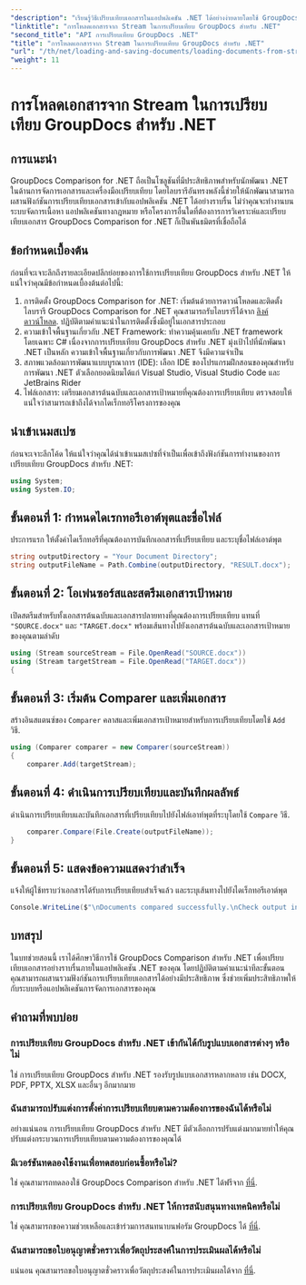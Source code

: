 ```yaml
---
"description": "เรียนรู้วิธีเปรียบเทียบเอกสารในแอปพลิเคชัน .NET ได้อย่างง่ายดายโดยใช้ GroupDocs Comparison ซึ่งเป็นไลบรารี .NET อันทรงพลัง"
"linktitle": "การโหลดเอกสารจาก Stream ในการเปรียบเทียบ GroupDocs สำหรับ .NET"
"second_title": "API การเปรียบเทียบ GroupDocs .NET"
"title": "การโหลดเอกสารจาก Stream ในการเปรียบเทียบ GroupDocs สำหรับ .NET"
"url": "/th/net/loading-and-saving-documents/loading-documents-from-stream/"
"weight": 11
---
```


# การโหลดเอกสารจาก Stream ในการเปรียบเทียบ GroupDocs สำหรับ .NET

## การแนะนำ
GroupDocs Comparison for .NET ถือเป็นโซลูชันที่มีประสิทธิภาพสำหรับนักพัฒนา .NET ในด้านการจัดการเอกสารและเครื่องมือเปรียบเทียบ โดยไลบรารีอันทรงพลังนี้ช่วยให้นักพัฒนาสามารถผสานฟังก์ชันการเปรียบเทียบเอกสารเข้ากับแอปพลิเคชัน .NET ได้อย่างราบรื่น ไม่ว่าคุณจะทำงานบนระบบจัดการเนื้อหา แอปพลิเคชันทางกฎหมาย หรือโครงการอื่นใดที่ต้องการการวิเคราะห์และเปรียบเทียบเอกสาร GroupDocs Comparison for .NET ก็เป็นพันธมิตรที่เชื่อถือได้
## ข้อกำหนดเบื้องต้น
ก่อนที่จะเจาะลึกถึงรายละเอียดปลีกย่อยของการใช้การเปรียบเทียบ GroupDocs สำหรับ .NET ให้แน่ใจว่าคุณมีข้อกำหนดเบื้องต้นต่อไปนี้:
1. การติดตั้ง GroupDocs Comparison for .NET: เริ่มต้นด้วยการดาวน์โหลดและติดตั้งไลบรารี GroupDocs Comparison for .NET คุณสามารถรับไลบรารีได้จาก [ลิงค์ดาวน์โหลด](https://releases.groupdocs.com/comparison/net/). ปฏิบัติตามคำแนะนำในการติดตั้งซึ่งมีอยู่ในเอกสารประกอบ
2. ความเข้าใจพื้นฐานเกี่ยวกับ .NET Framework: ทำความคุ้นเคยกับ .NET framework โดยเฉพาะ C# เนื่องจากการเปรียบเทียบ GroupDocs สำหรับ .NET มุ่งเป้าไปที่นักพัฒนา .NET เป็นหลัก ความเข้าใจพื้นฐานเกี่ยวกับการพัฒนา .NET จึงมีความจำเป็น
3. สภาพแวดล้อมการพัฒนาแบบบูรณาการ (IDE): เลือก IDE ของโปรแกรมฝึกสอนของคุณสำหรับการพัฒนา .NET ตัวเลือกยอดนิยมได้แก่ Visual Studio, Visual Studio Code และ JetBrains Rider
4. ไฟล์เอกสาร: เตรียมเอกสารต้นฉบับและเอกสารเป้าหมายที่คุณต้องการเปรียบเทียบ ตรวจสอบให้แน่ใจว่าสามารถเข้าถึงได้จากไดเร็กทอรีโครงการของคุณ

## นำเข้าเนมสเปซ
ก่อนจะเจาะลึกโค้ด ให้แน่ใจว่าคุณได้นำเข้าเนมสเปซที่จำเป็นเพื่อเข้าถึงฟังก์ชันการทำงานของการเปรียบเทียบ GroupDocs สำหรับ .NET:
```csharp
using System;
using System.IO;
```
## ขั้นตอนที่ 1: กำหนดไดเรกทอรีเอาต์พุตและชื่อไฟล์
ประการแรก ให้ตั้งค่าไดเร็กทอรีที่คุณต้องการบันทึกเอกสารที่เปรียบเทียบ และระบุชื่อไฟล์เอาต์พุต
```csharp
string outputDirectory = "Your Document Directory";
string outputFileName = Path.Combine(outputDirectory, "RESULT.docx");
```
## ขั้นตอนที่ 2: โอเพ่นซอร์สและสตรีมเอกสารเป้าหมาย
เปิดสตรีมสำหรับทั้งเอกสารต้นฉบับและเอกสารปลายทางที่คุณต้องการเปรียบเทียบ แทนที่ `"SOURCE.docx"` และ `"TARGET.docx"` พร้อมเส้นทางไปยังเอกสารต้นฉบับและเอกสารเป้าหมายของคุณตามลำดับ
```csharp
using (Stream sourceStream = File.OpenRead("SOURCE.docx"))
using (Stream targetStream = File.OpenRead("TARGET.docx"))
{
```
## ขั้นตอนที่ 3: เริ่มต้น Comparer และเพิ่มเอกสาร
สร้างอินสแตนซ์ของ `Comparer` คลาสและเพิ่มเอกสารเป้าหมายสำหรับการเปรียบเทียบโดยใช้ `Add` วิธี.
```csharp
using (Comparer comparer = new Comparer(sourceStream))
{
    comparer.Add(targetStream);
```
## ขั้นตอนที่ 4: ดำเนินการเปรียบเทียบและบันทึกผลลัพธ์
ดำเนินการเปรียบเทียบและบันทึกเอกสารที่เปรียบเทียบไปยังไฟล์เอาท์พุตที่ระบุโดยใช้ `Compare` วิธี.
```csharp
    comparer.Compare(File.Create(outputFileName));
}
```
## ขั้นตอนที่ 5: แสดงข้อความแสดงว่าสำเร็จ
แจ้งให้ผู้ใช้ทราบว่าเอกสารได้รับการเปรียบเทียบสำเร็จแล้ว และระบุเส้นทางไปยังไดเร็กทอรีเอาต์พุต
```csharp
Console.WriteLine($"\nDocuments compared successfully.\nCheck output in {outputDirectory}.");
```

## บทสรุป
ในบทช่วยสอนนี้ เราได้ศึกษาวิธีการใช้ GroupDocs Comparison สำหรับ .NET เพื่อเปรียบเทียบเอกสารอย่างราบรื่นภายในแอปพลิเคชัน .NET ของคุณ โดยปฏิบัติตามคำแนะนำทีละขั้นตอน คุณสามารถผสานรวมฟังก์ชันการเปรียบเทียบเอกสารได้อย่างมีประสิทธิภาพ ซึ่งช่วยเพิ่มประสิทธิภาพให้กับระบบหรือแอปพลิเคชันการจัดการเอกสารของคุณ
## คำถามที่พบบ่อย
### การเปรียบเทียบ GroupDocs สำหรับ .NET เข้ากันได้กับรูปแบบเอกสารต่างๆ หรือไม่
ใช่ การเปรียบเทียบ GroupDocs สำหรับ .NET รองรับรูปแบบเอกสารหลากหลาย เช่น DOCX, PDF, PPTX, XLSX และอื่นๆ อีกมากมาย
### ฉันสามารถปรับแต่งการตั้งค่าการเปรียบเทียบตามความต้องการของฉันได้หรือไม่
อย่างแน่นอน การเปรียบเทียบ GroupDocs สำหรับ .NET มีตัวเลือกการปรับแต่งมากมายทำให้คุณปรับแต่งกระบวนการเปรียบเทียบตามความต้องการของคุณได้
### มีเวอร์ชันทดลองใช้งานเพื่อทดสอบก่อนซื้อหรือไม่?
ใช่ คุณสามารถทดลองใช้ GroupDocs Comparison สำหรับ .NET ได้ฟรีจาก [ที่นี่](https://releases-groupdocs.com/).
### การเปรียบเทียบ GroupDocs สำหรับ .NET ให้การสนับสนุนทางเทคนิคหรือไม่
ใช่ คุณสามารถขอความช่วยเหลือและเข้าร่วมการสนทนาบนฟอรัม GroupDocs ได้ [ที่นี่](https://forum-groupdocs.com/c/comparison/12).
### ฉันสามารถขอใบอนุญาตชั่วคราวเพื่อวัตถุประสงค์ในการประเมินผลได้หรือไม่
แน่นอน คุณสามารถขอใบอนุญาตชั่วคราวเพื่อวัตถุประสงค์ในการประเมินผลได้จาก [ที่นี่](https://purchase-groupdocs.com/temporary-license/).